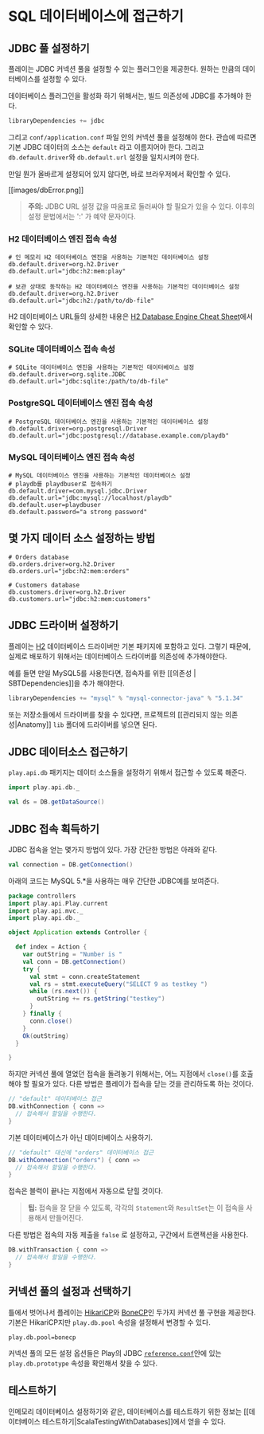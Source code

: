 <!--- Copyright (C) 2009-2015 Typesafe Inc. <http://www.typesafe.com> -->
# SQL 데이터베이스에 접근하기

## JDBC  풀 설정하기

플레이는 JDBC 커넥션 풀을 설정할 수 있는 플러그인을 제공한다. 원하는 만큼의 데이터베이스를 설정할 수 있다.

데이터베이스 플러그인을 활성화 하기 위해서는, 빌드 의존성에 JDBC를 추가해야 한다.

```scala
libraryDependencies += jdbc
```

그리고 `conf/application.conf` 파일 안의 커넥션 풀을 설정해야 한다. 관습에 따르면 기본 JDBC 데이터의 소스는 `default` 라고 이름지어야 한다. 그리고 `db.default.driver`와 `db.default.url` 설정을 일치시켜야 한다.

만일 뭔가 올바르게 설정되어 있지 않다면, 바로 브라우저에서 확인할 수 있다.

[[images/dbError.png]]

> **주의:** JDBC URL 설정 값을 따옴표로 둘러싸야 할 필요가 있을 수 있다. 이후의 설정 문법에서는 ':' 가 예약 문자이다.

### H2 데이터베이스 엔진 접속 속성

```properties
# 인 메모리 H2 데이터베이스 엔진을 사용하는 기본적인 데이터베이스 설정
db.default.driver=org.h2.Driver
db.default.url="jdbc:h2:mem:play"
```

```properties
# 보관 상태로 동작하는 H2 데이터베이스 엔진을 사용하는 기본적인 데이터베이스 설정
db.default.driver=org.h2.Driver
db.default.url="jdbc:h2:/path/to/db-file"
```

H2 데이터베이스 URL들의 상세한 내용은 [H2 Database Engine Cheat Sheet](http://www.h2database.com/html/cheatSheet.html)에서 확인할 수 있다.

### SQLite 데이터베이스 접속 속성

```properties
# SQLite 데이터베이스 엔진을 사용하는 기본적인 데이터베이스 설정
db.default.driver=org.sqlite.JDBC
db.default.url="jdbc:sqlite:/path/to/db-file"
```

### PostgreSQL 데이터베이스 엔진 접속 속성

```properties
# PostgreSQL 데이터베이스 엔진을 사용하는 기본적인 데이터베이스 설정
db.default.driver=org.postgresql.Driver
db.default.url="jdbc:postgresql://database.example.com/playdb"
```

### MySQL 데이터베이스 엔진 접속 속성

```properties
# MySQL 데이터베이스 엔진을 사용하는 기본적인 데이터베이스 설정
# playdb를 playdbuser로 접속하기
db.default.driver=com.mysql.jdbc.Driver
db.default.url="jdbc:mysql://localhost/playdb"
db.default.user=playdbuser
db.default.password="a strong password"
```

## 몇 가지 데이터 소스 설정하는 방법

```properties
# Orders database
db.orders.driver=org.h2.Driver
db.orders.url="jdbc:h2:mem:orders"

# Customers database
db.customers.driver=org.h2.Driver
db.customers.url="jdbc:h2:mem:customers"
```

## JDBC 드라이버 설정하기

플레이는 [H2](http://www.h2database.com) 데이터베이스 드라이버만 기본 패키지에 포함하고 있다. 그렇기 때문에, 실제로 배포하기 위해서는 데이터베이스 드라이버를 의존성에 추가해야한다.

예를 들면 만일 MySQL5를 사용한다면, 접속자를 위한 [[의존성 | SBTDependencies]]을 추가 해야한다.

```scala
libraryDependencies += "mysql" % "mysql-connector-java" % "5.1.34"
```

또는 저장소들에서 드라이버를 찾을 수 있다면, 프로젝트의 [[관리되지 않는 의존성|Anatomy]] `lib` 폴더에 드라이버를 넣으면 된다.

## JDBC 데이터소스 접근하기

`play.api.db` 패키지는 데이터 소스들을 설정하기 위해서 접근할 수 있도록 해준다.

```scala
import play.api.db._

val ds = DB.getDataSource()
```

## JDBC 접속 획득하기

JDBC 접속을 얻는 몇가지 방법이 있다. 가장 간단한 방법은 아래와 같다.

```scala
val connection = DB.getConnection()
```

아래의 코드는 MySQL 5.*을 사용하는 매우 간단한 JDBC예를 보여준다.

```scala
package controllers
import play.api.Play.current
import play.api.mvc._
import play.api.db._

object Application extends Controller {

  def index = Action {
    var outString = "Number is "
    val conn = DB.getConnection()
    try {
      val stmt = conn.createStatement
      val rs = stmt.executeQuery("SELECT 9 as testkey ")
      while (rs.next()) {
        outString += rs.getString("testkey")
      }
    } finally {
      conn.close()
    }
    Ok(outString)
  }

}
```

하지만 커넥션 풀에 열었던 접속을 돌려놓기 위해서는, 어느 지점에서 `close()`를 호출해야 할 필요가 있다. 다른 방법은 플레이가 접속을 닫는 것을 관리하도록 하는 것이다.

```scala
// "default" 데이터베이스 접근
DB.withConnection { conn =>
  // 접속해서 할일을 수행한다.
}
```

기본 데이터베이스가 아닌 데이터베이스 사용하기.

```scala
// "default" 대신에 "orders" 데이터베이스 접근
DB.withConnection("orders") { conn =>
  // 접속해서 할일을 수행한다.
}
```

접속은 블럭이 끝나는 지점에서 자동으로 닫힐 것이다.

> **팁:** 접속을 잘 닫을 수 있도록, 각각의 `Statement`와 `ResultSet`는 이 접속을 사용해서 만들어진다.

다른 방법은 접속의 자동 제출을 `false` 로 설정하고, 구간에서 트랜젝션을 사용한다.

```scala
DB.withTransaction { conn =>
  // 접속해서 할일을 수행한다.
}
```

## 커넥션 풀의 설정과 선택하기

틀에서 벗어나서 플레이는 [HikariCP](https://github.com/brettwooldridge/HikariCP)와 [BoneCP](http://jolbox.com/)인 두가지 커넥션 풀 구현을 제공한다. 기본은 HikariCP지만 `play.db.pool` 속성을 설정해서 변경할 수 있다.

```
play.db.pool=bonecp
```

커넥션 풀의 모든 설정 옵션들은 Play의 JDBC [`reference.conf`](resources/confs/play-jdbc/reference.conf)안에 있는 `play.db.prototype` 속성을 확인해서 찾을 수 있다.

## 테스트하기

인메모리 데이터베이스 설정하기와 같은, 데이터베이스를 테스트하기 위한 정보는 [[데이터베이스 테스트하기|ScalaTestingWithDatabases]]에서 얻을 수 있다.
